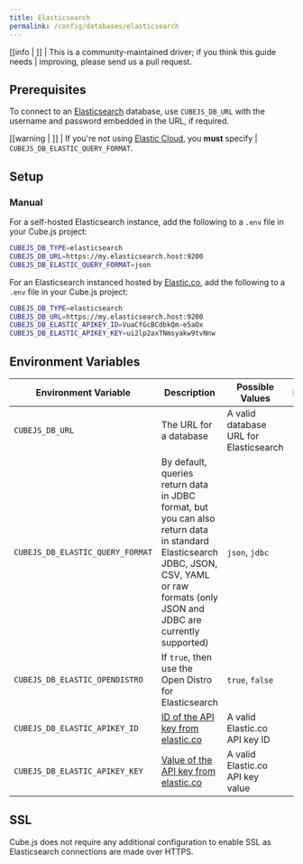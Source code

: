 ```yaml
---
title: Elasticsearch
permalink: /config/databases/elasticsearch
---
```


<!-- prettier-ignore-start -->
[[info | ]]
| This is a community-maintained driver; if you think this guide needs
| improving, please send us a pull request.
<!-- prettier-ignore-end -->

## Prerequisites

To connect to an [Elasticsearch][elasticsearch] database, use `CUBEJS_DB_URL`
with the username and password embedded in the URL, if required.

<!-- prettier-ignore-start -->
[[warning | ]]
| If you're not using [Elastic Cloud][elastic-cloud], you **must** specify
| `CUBEJS_DB_ELASTIC_QUERY_FORMAT`.
<!-- prettier-ignore-end -->

## Setup

### Manual

For a self-hosted Elasticsearch instance, add the following to a `.env` file in
your Cube.js project:

```bash
CUBEJS_DB_TYPE=elasticsearch
CUBEJS_DB_URL=https://my.elasticsearch.host:9200
CUBEJS_DB_ELASTIC_QUERY_FORMAT=json
```

For an Elasticsearch instanced hosted by [Elastic.co][elastic-co], add the
following to a `.env` file in your Cube.js project:

```bash
CUBEJS_DB_TYPE=elasticsearch
CUBEJS_DB_URL=https://my.elasticsearch.host:9200
CUBEJS_DB_ELASTIC_APIKEY_ID=VuaCfGcBCdbkQm-e5aOx
CUBEJS_DB_ELASTIC_APIKEY_KEY=ui2lp2axTNmsyakw9tvNnw
```

## Environment Variables

| Environment Variable             | Description                                                                                                                                                                              | Possible Values                        | Required |
| -------------------------------- | ---------------------------------------------------------------------------------------------------------------------------------------------------------------------------------------- | -------------------------------------- | :------: |
| `CUBEJS_DB_URL`                  | The URL for a database                                                                                                                                                                   | A valid database URL for Elasticsearch |    ✅    |
| `CUBEJS_DB_ELASTIC_QUERY_FORMAT` | By default, queries return data in JDBC format, but you can also return data in standard Elasticsearch JDBC, JSON, CSV, YAML or raw formats (only JSON and JDBC are currently supported) | `json`, `jdbc`                         |    ❌    |
| `CUBEJS_DB_ELASTIC_OPENDISTRO`   | If `true`, then use the Open Distro for Elasticsearch                                                                                                                                    | `true`, `false`                        |    ❌    |
| `CUBEJS_DB_ELASTIC_APIKEY_ID`    | [ID of the API key from elastic.co][elastic-docs-api-keys]                                                                                                                               | A valid Elastic.co API key ID          |    ❌    |
| `CUBEJS_DB_ELASTIC_APIKEY_KEY`   | [Value of the API key from elastic.co][elastic-docs-api-keys]                                                                                                                            | A valid Elastic.co API key value       |    ❌    |

## SSL

Cube.js does not require any additional configuration to enable SSL as
Elasticsearch connections are made over HTTPS.

[elastic-co]: https://elastic.co/
[elastic-cloud]: https://cloud.elastic.co/
[elasticsearch]: https://www.elastic.co/elasticsearch/
[elastic-docs-api-keys]:
  https://www.elastic.co/guide/en/kibana/master/api-keys.html#create-api-key
